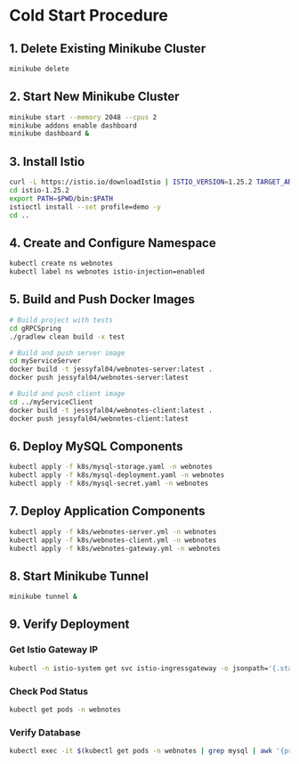 # Cold Start Procedure

## 1. Delete Existing Minikube Cluster
```bash
minikube delete
```

## 2. Start New Minikube Cluster
```bash
minikube start --memory 2048 --cpus 2
minikube addons enable dashboard
minikube dashboard &
```

## 3. Install Istio
```bash
curl -L https://istio.io/downloadIstio | ISTIO_VERSION=1.25.2 TARGET_ARCH=x86_64 sh -
cd istio-1.25.2
export PATH=$PWD/bin:$PATH
istioctl install --set profile=demo -y
cd ..
```

## 4. Create and Configure Namespace
```bash
kubectl create ns webnotes
kubectl label ns webnotes istio-injection=enabled
```

## 5. Build and Push Docker Images
```bash
# Build project with tests
cd gRPCSpring
./gradlew clean build -x test

# Build and push server image
cd myServiceServer
docker build -t jessyfal04/webnotes-server:latest .
docker push jessyfal04/webnotes-server:latest

# Build and push client image
cd ../myServiceClient
docker build -t jessyfal04/webnotes-client:latest .
docker push jessyfal04/webnotes-client:latest
```

## 6. Deploy MySQL Components
```bash
kubectl apply -f k8s/mysql-storage.yaml -n webnotes
kubectl apply -f k8s/mysql-deployment.yaml -n webnotes
kubectl apply -f k8s/mysql-secret.yaml -n webnotes
```

## 7. Deploy Application Components
```bash
kubectl apply -f k8s/webnotes-server.yml -n webnotes
kubectl apply -f k8s/webnotes-client.yml -n webnotes
kubectl apply -f k8s/webnotes-gateway.yml -n webnotes
```

## 8. Start Minikube Tunnel
```bash
minikube tunnel &
```

## 9. Verify Deployment

### Get Istio Gateway IP
```bash
kubectl -n istio-system get svc istio-ingressgateway -o jsonpath='{.status.loadBalancer.ingress[0].ip}'
```

### Check Pod Status
```bash
kubectl get pods -n webnotes
```

### Verify Database
```bash
kubectl exec -it $(kubectl get pods -n webnotes | grep mysql | awk '{print $1}') -n webnotes -- mysql -uuser -ptest1234 -e "USE db; DESCRIBE notes; SELECT * FROM notes;"
```
